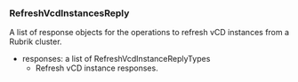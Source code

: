 ### RefreshVcdInstancesReply
A list of response objects for the operations to refresh vCD instances from a Rubrik cluster.

- responses: a list of RefreshVcdInstanceReplyTypes
  - Refresh vCD instance responses.
